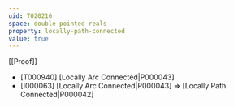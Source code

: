```yaml
---
uid: T020216
space: double-pointed-reals
property: locally-path-connected
value: true
---
```

[[Proof]]

* [T000940] [Locally Arc Connected|P000043]
* [I000063] [Locally Arc Connected|P000043] => [Locally Path Connected|P000042]

